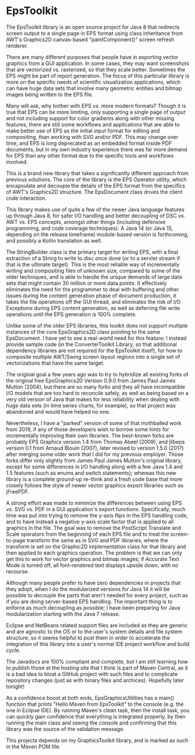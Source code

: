 # EpsToolkit
The EpsToolkit library is an open source project for Java 8 that redirects screen output to a single page in EPS format using class inheritance from AWT's Graphics2D canvas-based "paintComponent()" screen refresh renderer.

There are many different purposes that people have in exporting vector graphics from a GUI application. In some cases, they may want screenshots that are vectorized vs. rasterized, so that they scale better. Sometimes the EPS might be part of report generation. The focus of this particular library is more on the specific needs of scientific visualization applications, which can have huge data sets that involve many geometric entities and bitmap images being written to the EPS file.

Many will ask, why bother with EPS vs. more modern formats? Though it is true that EPS can be more limiting, only supporting a single page of output and not including support for color gradients along with other missing features, there are still some workflows and applications that are able to make better use of EPS as the initial input format for editing and compositing, than working with SVG and/or PDF. This may change over time, and EPS is long deprecated as an embedded format inside PDF documents, but in my own industry experience there was far more demand for EPS than any other format due to the specific tools and workflows involved.

This is a brand new library that takes a significantly different approach from previous solutions. The core of the library is the EPS Operator utility, which encapsulate and decouple the details of the EPS format from the specifics of AWT's Graphics2D structure. The EpsDocument class drives the client code interaction.

This library makes use of quite a few of the newer Java language features up through Java 8, for safer I/O handling and better decoupling of DSC vs. AWT vs. EPS concepts, amongst other things (including defensive programming, and code coverage techniques). A Java 14 (or Java 15, depending on the release timeframe) module-based version is forthcoming, and possibly a Kotlin translation as well.

The StringBuilder class is the primary target for writing EPS, with a final extraction of a String to write to disc once done (or to a servlet stream if that is the ultimate target). This is the most reliable way of incrementally writing and compositing files of unknown size, compared to some of the older techniques, and is able to handle the unique demands of large data sets that might contain 30 million or more data points. It effectively eliminates the need for the programmer to deal with buffering and other issues during the content generation phase of document production, it takes the file operations off the GUI thread, and eliminates the risk of I/O Exceptions during EPS content generation, as well as deferring file write operations until the EPS generation is 100% complete.

Unlike some of the older EPS libraries, this toolkit does not support multiple instances of the core EpsGraphics2D class pointing to the same EpsDocument. I have yet to see a real-world need for this feature; I instead provide sample code (in the ConverterToolkit Library, so that additional dependency libraries are not required for the EpsToolkit itself), for how to composite multiple AWT/Swing screen layout regions into a single set of vectorizations that have the same target.

The original goal a few years ago was to try to hybridize all existing forks of the original free EpsGraphics2D Version 0.9.0 from James Paul James Mutton (2004), but there are so many forks and they all have incompatible I/O models that are too hard to reconcile safely, as well as being based on a very old version of Java that makes for less reliability when dealing with huge data sets (in time series charts, for example), so that project was abandoned and would have helped no one.

Nevertheless, I have a "parked" version of some of that mothballed work from 2019, if any of those developers wish to borrow some hints for incrementally improving their own libraries. The best-known forks are probably EPS Graphics version 1.4 from Thomas Abeel (2009), and jlibeps version 0.1 from Arnaud Blouin (2007), later revised to version 1.5.0 (2017) after merging some older work that I did for my previous employer. Those forks differ only slightly from James Paul James Mutton's original library, except for some differences in I/O handling along with a few Java 1.4 and 1.5 features (such as enums and switch statements); whereas this new library is a complete ground-up re-think and a fresh code base that more closely follows the style of newer vector graphics export libraries such as jFreePDF.

A strong effort was made to minimize the differences between using EPS vs. SVG vs. PDF in a GUI application's export functions. Specifically, much time was put into trying to remove the y-axis flips in the EPS handling code, and to have instead a negative y-axis scale factor that is applied to all graphics in the file. The goal was to remove the PostScript Translate and Scale operators from the beginning of each EPS file and to treat the screen-to-page transform the same as in SVG and PDF libraries, where the transform is set on the Graphic2D implementation class for that library and then applied to each graphics operation. The problem is that we can only get this to work for vector graphics and bitmap images; if Accurate Text Mode is turned off, all font-rendered text displays upside down, with no recourse.

Although many people prefer to have zero dependencies in projects that they adopt, when I do the modularized versions for Java 14 it will be possible to decouple the parts that aren't needed for every project, such as if you are doing server-based EPS handling. The important thing is to enforce as much decoupling as possible; I have been preparing for Java modularization starting with the Java 7 release.

Eclipse and NetBeans related support files are included as they are generic and are agnostic to the OS or to the user's system details and file system structure, so it seems helpful to post them in order to accelerate the integration of this library into a user's normal IDE project workflow and build cycle.

The Javadocs are 100% compliant and complete, but I am still learning how to publish those at the hosting site that I think is part of Maven Central, as it is a bad idea to bloat a GitHub project with such files and to complicate repository changes (just as with binary files and archices). Hopefully later tonight!

As a confidence boost at both ends, EpsGraphicsUtilities has a main() function that prints "Hello Maven from EpsToolkit" to the console (e.g. the one in Eclipse IDE). By running Maven's clean task, then the install task, you can quickly gain confidence that everything is integrated properly, by then running the main class and seeing the console and confirming that this library was the source of the validation message.

This projects depends on my GraphicsToolkit library, and is marked as such in the Maven POM file.
